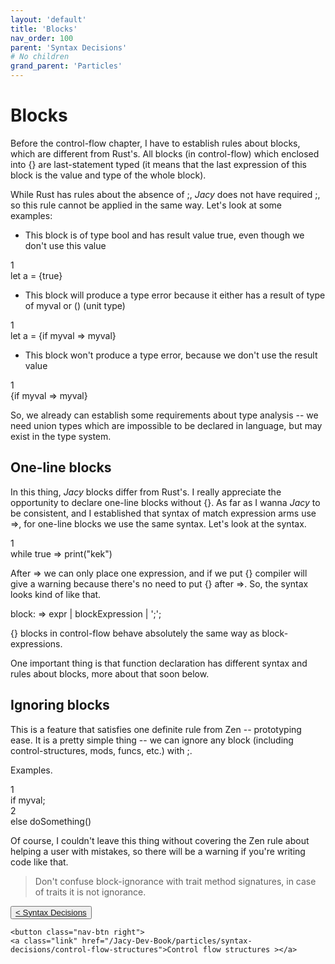 ```yaml
---
layout: 'default'
title: 'Blocks'
nav_order: 100
parent: 'Syntax Decisions'
# No children
grand_parent: 'Particles'
---
```


# Blocks

Before the control-flow chapter, I have to establish rules about blocks, which are different from Rust's. All blocks (in
control-flow) which enclosed into <span class="inline-code highlight-jc hljs">{}</span> are last-statement typed (it means that the last expression of this block is the
value and type of the whole block).

While Rust has rules about the absence of <span class="inline-code highlight-jc hljs">;</span>, _Jacy_ does not have required <span class="inline-code highlight-jc hljs">;</span>, so this rule cannot be applied in the
same way. Let's look at some examples:

* This block is of type <span class="inline-code highlight-jc hljs"><span class="hljs-type">bool</span></span> and has result value <span class="inline-code highlight-jc hljs"><span class="hljs-literal">true</span></span>, even though we don't use this value

<div class="code-fence">
            <div class="copy"><i class="far fa-copy"></i></div>
            <div class="code line-numbers highlight-jc hljs">
                <div class="line-num" data-line-num="1">1</div><div class="line"><span class="hljs-keyword">let</span> <span class="hljs-variable">a</span> = {<span class="hljs-literal">true</span>}</div>
            </div>
        </div>

* This block will produce a type error because it either has a result of type of <span class="inline-code highlight-jc hljs">myval</span> or <span class="inline-code highlight-jc hljs">()</span> (unit type)

<div class="code-fence">
            <div class="copy"><i class="far fa-copy"></i></div>
            <div class="code line-numbers highlight-jc hljs">
                <div class="line-num" data-line-num="1">1</div><div class="line"><span class="hljs-keyword">let</span> <span class="hljs-variable">a</span> = {<span class="hljs-keyword">if</span> myval <span class="hljs-operator">=&gt;</span> myval}</div>
            </div>
        </div>

* This block won't produce a type error, because we don't use the result value

<div class="code-fence">
            <div class="copy"><i class="far fa-copy"></i></div>
            <div class="code line-numbers highlight-jc hljs">
                <div class="line-num" data-line-num="1">1</div><div class="line">{<span class="hljs-keyword">if</span> myval <span class="hljs-operator">=&gt;</span> myval}</div>
            </div>
        </div>

So, we already can establish some requirements about type analysis -- we need union types which are impossible to be
declared in language, but may exist in the type system.

## One-line blocks

In this thing, _Jacy_ blocks differ from Rust's. I really appreciate the opportunity to declare one-line blocks without
<span class="inline-code highlight-jc hljs">{}</span>. As far as I wanna _Jacy_ to be consistent, and I established that syntax of <span class="inline-code highlight-jc hljs"><span class="hljs-keyword">match</span></span> expression arms use <span class="inline-code highlight-jc hljs"><span class="hljs-operator">=&gt;</span></span>, for
one-line blocks we use the same syntax. Let's look at the syntax.

<div class="code-fence">
            <div class="copy"><i class="far fa-copy"></i></div>
            <div class="code line-numbers highlight-jc hljs">
                <div class="line-num" data-line-num="1">1</div><div class="line"><span class="hljs-keyword">while</span> <span class="hljs-literal">true</span> <span class="hljs-operator">=&gt;</span> <span class="hljs-title function_ invoke__">print</span>(<span class="hljs-string">&quot;kek&quot;</span>)</div>
            </div>
        </div>

After <span class="inline-code highlight-jc hljs"><span class="hljs-operator">=&gt;</span></span> we can only place one expression, and if we put <span class="inline-code highlight-jc hljs">{}</span> compiler will give a warning because there's no need to
put <span class="inline-code highlight-jc hljs">{}</span> after <span class="inline-code highlight-jc hljs"><span class="hljs-operator">=&gt;</span></span>. So, the syntax looks kind of like that.

<div class="code-fence">
            <div class="copy"><i class="far fa-copy"></i></div>
            <div class="code">block: => expr | blockExpression | ';';
</div>
        </div>

<span class="inline-code highlight-jc hljs">{}</span> blocks in control-flow behave absolutely the same way as block-expressions.

One important thing is that function declaration has different syntax and rules about blocks, more about that soon
below.

## Ignoring blocks

This is a feature that satisfies one definite rule from Zen -- prototyping ease. It is a pretty simple thing -- we can
ignore any block (including control-structures, <span class="inline-code highlight-jc hljs"><span class="hljs-keyword">mod</span></span>s, <span class="inline-code highlight-jc hljs"><span class="hljs-keyword">func</span></span>s, etc.) with <span class="inline-code highlight-jc hljs">;</span>.

Examples.

<div class="code-fence">
            <div class="copy"><i class="far fa-copy"></i></div>
            <div class="code line-numbers highlight-jc hljs">
                <div class="line-num" data-line-num="1">1</div><div class="line"><span class="hljs-keyword">if</span> myval;</div><div class="line-num" data-line-num="2">2</div><div class="line"><span class="hljs-keyword">else</span> <span class="hljs-title function_ invoke__">doSomething</span>()</div>
            </div>
        </div>

Of course, I couldn't leave this thing without covering the Zen rule about helping a user with mistakes, so there will
be a warning if you're writing code like that.

> Don't confuse block-ignorance with trait method signatures, in case of traits it is not ignorance.
<div class="nav-btn-block">
    <button class="nav-btn left">
    <a class="link" href="/Jacy-Dev-Book/particles/syntax-decisions/index">< Syntax Decisions</a>
</button>

    <button class="nav-btn right">
    <a class="link" href="/Jacy-Dev-Book/particles/syntax-decisions/control-flow-structures">Control flow structures ></a>
</button>

</div>
